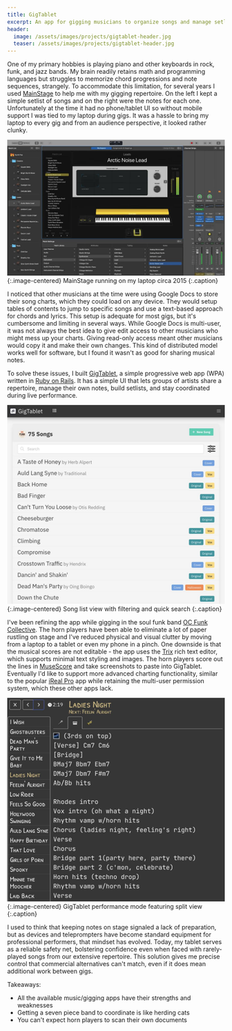 ```yaml
---
title: GigTablet
excerpt: An app for gigging musicians to organize songs and manage setlists
header:
  image: /assets/images/projects/gigtablet-header.jpg
  teaser: /assets/images/projects/gigtablet-header.jpg
---
```


One of my primary hobbies is playing piano and other keyboards in rock, funk, and jazz bands. My brain readily retains math and programming languages but struggles to memorize chord progressions and note sequences, strangely. To accommodate this limitation, for several years I used [MainStage](https://en.wikipedia.org/wiki/MainStage_(software)) to help me with my gigging repertoire. On the left I kept a simple setlist of songs and on the right were the notes for each one. Unfortunately at the time it had no phone/tablet UI so without mobile support I was tied to my laptop during gigs. It was a hassle to bring my laptop to every gig and from an audience perspective, it looked rather clunky.

![GigTablet screenshot](/assets/images/projects/gigtablet/mainstage.jpg){:.image-centered}
MainStage running on my laptop circa 2015
{:.caption}

I noticed that other musicians at the time were using Google Docs to store their song charts, which they could load on any device. They would setup tables of contents to jump to specific songs and use a text-based approach for chords and lyrics. This setup is adequate for most gigs, but it's cumbersome and limiting in several ways. While Google Docs is multi-user, it was not always the best idea to give edit access to other musicians who might mess up your charts. Giving read-only access meant other musicians would copy it and make their own changes. This kind of distributed model works well for software, but I found it wasn't as good for sharing musical notes.

To solve these issues, I built [GigTablet](https://gigtablet.com), a simple progressive web app (WPA) written in [Ruby on Rails](https://rubyonrails.org/). It has a simple UI that lets groups of artists share a repertoire, manage their own notes, build setlists, and stay coordinated during live performance.

![GigTablet screenshot](/assets/images/projects/gigtablet/screenshot-1.jpg){:.image-centered}
Song list view with filtering and quick search
{:.caption}

I've been refining the app while gigging in the soul funk band [OC Funk Collective](/projects/oc-funk-collective). The horn players have been able to eliminate a lot of paper rustling on stage and I've reduced physical and visual clutter by moving from a laptop to a tablet or even my phone in a pinch. One downside is that the musical scores are not editable - the app uses the [Trix](https://trix-editor.org) rich text editor, which supports minimal text styling and images. The horn players score out the lines in [MuseScore](https://musescore.org/en) and take screenshots to paste into GigTablet. Eventually I'd like to support more advanced charting functionality, similar to the popular [iReal Pro](https://www.irealpro.com) app while retaining the multi-user permission system, which these other apps lack.

![GigTablet screenshot](/assets/images/projects/gigtablet/screenshot-2.jpg){:.image-centered}
GigTablet performance mode featuring split view
{:.caption}

I used to think that keeping notes on stage signaled a lack of preparation, but as devices and teleprompters have become standard equipment for professional performers, that mindset has evolved. Today, my tablet serves as a reliable safety net, bolstering confidence even when faced with rarely-played songs from our extensive repertoire. This solution gives me precise control that commercial alternatives can't match, even if it does mean additional work between gigs.

Takeaways:
  * All the available music/gigging apps have their strengths and weaknesses
  * Getting a seven piece band to coordinate is like herding cats
  * You can't expect horn players to scan their own documents
